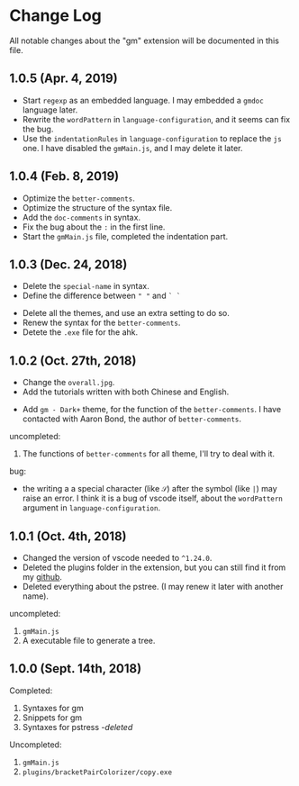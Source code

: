 # Change Log
All notable changes about the "gm" extension will be documented in this file.

<!-- Check [Keep a Changelog](http://keepachangelog.com/) for recommendations on how to structure this file. -->

## 1.0.5 (Apr. 4, 2019)

* Start `regexp` as an embedded language. I may embedded a `gmdoc` language later.
* Rewrite the `wordPattern` in `language-configuration`, and it seems can fix the bug.
* Use the `indentationRules` in `language-configuration` to replace the `js` one. I have disabled the `gmMain.js`, and I may delete it later.

## 1.0.4 (Feb. 8, 2019)
<!-- I'm in Italy now -->

* Optimize the `better-comments`.
* Optimize the structure of the syntax file.
* Add the `doc-comments` in syntax.
* Fix the bug about the `:` in the first line.
* Start the `gmMain.js` file, completed the indentation part.

## 1.0.3 (Dec. 24, 2018)

* Delete the `special-name` in syntax.
* Define the difference between `" "` and `` ` ` ``
<!-- * Add four more theme support `better-comments` -->
* Delete all the themes, and use an extra setting to do so.
* Renew the syntax for the `better-comments`.
* Detete the `.exe` file for the ahk.

## 1.0.2 (Oct. 27th, 2018)

* Change the `overall.jpg`.
* Add the tutorials written with both Chinese and English.
<!-- * Congratulation, it seems that VS code has fix the bug on `wordPattern`. -->
* Add `gm - Dark+` theme, for the function of the `better-comments`. I have contacted with Aaron Bond, the author of `better-comments`.

uncompleted:
1. The functions of `better-comments` for all theme, I'll try to deal with it.

bug:
* the writing a a special character (like `𝒮`) after the symbol (like `|`) may raise an error. I think it is a bug of vscode itself, about the `wordPattern` argument in `language-configuration`.

## 1.0.1 (Oct. 4th, 2018)

* Changed the version of vscode needed to `^1.24.0`.
* Deleted the plugins folder in the extension, but you can still find it from my [github](https://github.com/GiacomoZheng/vscode-gm).
* Deleted everything about the pstree. (I may renew it later with another name).

uncompleted:
1. `gmMain.js`
2. A executable file to generate a tree.

##  1.0.0 (Sept. 14th, 2018)
<!-- Initial release -->
Completed:
1. Syntaxes for gm
2. Snippets for gm
3. Syntaxes for pstress *-deleted*

Uncompleted:
1. `gmMain.js`
2. `plugins/bracketPairColorizer/copy.exe`

<!-- ## [Unreleased] -->
